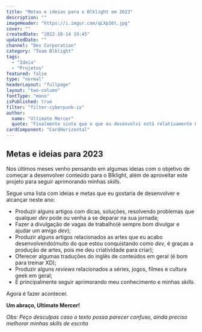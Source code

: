 ```yaml
---
title: "Metas e ideias para o Blklight em 2023"
description: ""
imageHeader: "https://i.imgur.com/qLXp16t.jpg"
cover: ""
createdDate: "2022-10-14 19:45"
updatedDate: ""
channel: "Dev Corporation"
category: "Team Blklight"
tags:
  - "Ideia"
  - "Projetos"
featured: false
type: "normal"
headerLayout: "fullpage"
layout: "two-column"
fontType: "mono"
isPublished: true
filter: "filter-cyberpunk-ix"
author:
  name: "Ultimate Mercer"
  quote: "Finalmente sinto que o que eu desenvolvi está relativamente OK, mas agora é seguir aprimorando e evoluindo mais essa ideia!"
cardComponent: "CardHorizontal"
---
```


## Metas e ideias para 2023

Nos últimos meses venho pensando em algumas ideias com o objetivo de começar a desenvolver conteúdo para o Blklight, além de aproveitar este projeto para seguir aprimorando minhas _skills_.

Segue uma lista com ideias e metas que eu gostaria de desenvolver e alcançar neste ano:

- Produzir alguns artigos com dicas, soluções, resolvendo problemas que qualquer _dev_ pode ou venha a se deparar na sua jornada;
- Fazer a divulgação de vagas de trabalho(é sempre bom divulgar e ajudar um amigo _dev_);
- Produzir alguns artigos relacionados as artes que eu acabo desenvolvendo(muito do que estou conquistando como _dev_, é graças a produção de artes, pois me deu criatividade para criar);
- Oferecer algumas traduções do inglês de conteúdos em geral (é bom para treinar XD);
- Produzir alguns _reviews_ relacionados a séries, jogos, filmes e cultura geek em geral;
- E principalmente seguir aprimorando meu conhecimento e minhas _skills_.

Agora é fazer acontecer.

**Um abraço, Ultimate Mercer!**

_Obs: Peço desculpas caso o texto possa parecer confuso, ainda preciso melhorar minhas skills de escrita_
